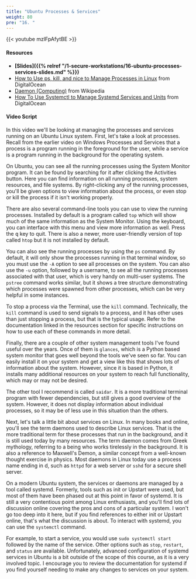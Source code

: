 ```yaml
---
title: "Ubuntu Processes & Services"
weight: 80
pre: "16. "
---
```


{{< youtube mzlFpAfytBE >}}

#### Resources

* **[Slides]({{% relref "/1-secure-workstations/16-ubuntu-processes-services-slides.md"  %}})**
* [How to Use ps, kill, and nice to Manage Processes in Linux](https://www.digitalocean.com/community/tutorials/how-to-use-ps-kill-and-nice-to-manage-processes-in-linux) from DigitalOcean
* [Daemon (Computing)](https://en.wikipedia.org/wiki/Daemon_(computing)) from Wikipedia
* [How To Use Systemctl to Manage Systemd Services and Units](https://www.digitalocean.com/community/tutorials/how-to-use-systemctl-to-manage-systemd-services-and-units) from DigitalOcean

#### Video Script

In this video we'll be looking at managing the processes and services running on an Ubuntu Linux system. First, let's take a look at processes. Recall from the earlier video on Windows Processes and Services that a process is a program running in the foreground for the user, while a service is a program running in the background for the operating system.

On Ubuntu, you can see all the running processes using the System Monitor program. It can be found by searching for it after clicking the Activities button. Here you can find information on all running processes, system resources, and file systems. By right-clicking any of the running processes, you'll be given options to view information about the process, or even stop or kill the process if it isn't working properly.

There are also several command-line tools you can use to view the running processes. Installed by default is a program called `top` which will show much of the same information as the System Monitor. Using the keyboard, you can interface with this menu and view more information as well. Press the <kbd>q</kbd> key to quit. There is also a newer, more user-friendly version of top called `htop` but it is not installed by default.

You can also see the running processes by using the `ps` command. By default, it will only show the processes running in that terminal window, so you must use the `-A` option to see all processes on the system. You can also use the `-u` option, followed by a username, to see all the running processes associated with that user, which is very handy on multi-user systems. The `pstree` command works similar, but it shows a tree structure demonstrating which processes were spawned from other processes, which can be very helpful in some instances.

To stop a process via the Terminal, use the `kill` command. Technically, the `kill` command is used to send signals to a process, and it has other uses than just stopping a process, but that is the typical usage. Refer to the documentation linked in the resources section for specific instructions on how to use each of these commands in more detail.

Finally, there are a couple of other system management tools I've found useful over the years. Once of them is `glances`, which is a Python based system monitor that goes well beyond the tools we've seen so far. You can easily install it on your system and get a view like this that shows lots of information about the system. However, since it is based in Python, it installs many additional resources on your system to reach full functionality, which may or may not be desired.

The other tool I recommend is called `saidar`. It is a more traditional terminal program with fewer dependencies, but still gives a good overview of the system. However, it does not display information about individual processes, so it may be of less use in this situation than the others.

Next, let's talk a little bit about services on Linux. In many books and online, you'll see the term daemons used to describe Linux services. That is the more traditional term for these processes that run in the background, and it is still used today by many resources. The term daemon comes from Greek mythology, referring to a being who works tirelessly in the background. It is also a reference to Maxwell's Demon, a similar concept from a well-known thought exercise in physics. Most daemons in Linux today use a process name ending in d, such as `httpd` for a web server or `sshd` for a secure shell server.

On a modern Ubuntu system, the services or daemons are managed by a tool called systemd. Formerly, tools such as init or Upstart were used, but most of them have been phased out at this point in favor of systemd. It is still a very contentious point among Linux enthusiasts, and you'll find lots of discussion online covering the pros and cons of a particular system. I won't go too deep into it here, but if you find references to either init or Upstart online, that's what the discussion is about. To interact with systemd, you can use the `systemctl` command.

For example, to start a service, you would use `sudo systemctl start` followed by the name of the service. Other options such as `stop`, `restart`, and `status` are available. Unfortunately, advanced configuration of systemd services in Ubuntu is a bit outside of the scope of this course, as it is a very involved topic. I encourage you to review the documentation for systemd if you find yourself needing to make any changes to services on your system.
